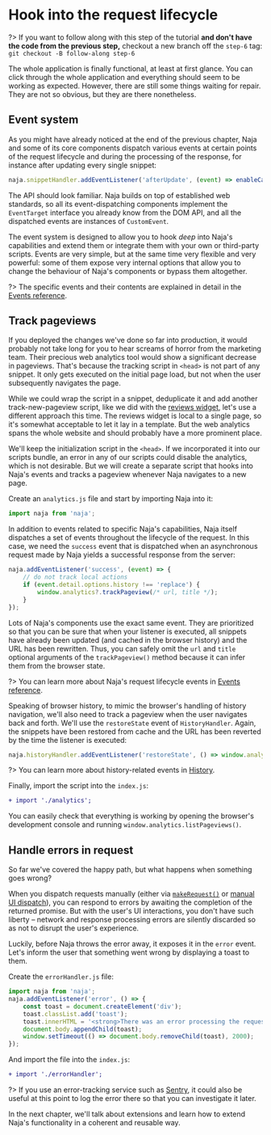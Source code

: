 # Hook into the request lifecycle

?> If you want to follow along with this step of the tutorial **and don't have the code from the previous step,** checkout a new branch off the `step-6` tag: `git checkout -B follow-along step-6`

The whole application is finally functional, at least at first glance. You can click through the whole application and everything should seem to be working as expected. However, there are still some things waiting for repair. They are not so obvious, but they are there nonetheless.

## Event system

As you might have already noticed at the end of the previous chapter, Naja and some of its core components dispatch various events at certain points of the request lifecycle and during the processing of the response, for instance after updating every single snippet:

```js
naja.snippetHandler.addEventListener('afterUpdate', (event) => enableCategoryFilter(event.detail.snippet));
```

The API should look familiar. Naja builds on top of established web standards, so all its event-dispatching components implement the `EventTarget` interface you already know from the DOM API, and all the dispatched events are instances of `CustomEvent`.

The event system is designed to allow you to hook _deep_ into Naja's capabilities and extend them or integrate them with your own or third-party scripts. Events are very simple, but at the same time very flexible and very powerful: some of them expose very internal options that allow you to change the behaviour of Naja's components or bypass them altogether.

?> The specific events and their contents are explained in detail in the [Events reference](../events.md).

## Track pageviews

If you deployed the changes we've done so far into production, it would probably not take long for you to hear screams of horror from the marketing team. Their precious web analytics tool would show a significant decrease in pageviews. That's because the tracking script in `<head>` is not part of any snippet. It only gets executed on the initial page load, but not when the user subsequently navigates the page.

While we could wrap the script in a snippet, deduplicate it and add another track-new-pageview script, like we did with the [reviews widget](04-fix-reviews-widget.md), let's use a different approach this time. The reviews widget is local to a single page, so it's somewhat acceptable to let it lay in a template. But the web analytics spans the whole website and should probably have a more prominent place.

We'll keep the initialization script in the `<head>`. If we incorporated it into our scripts bundle, an error in any of our scripts could disable the analytics, which is not desirable. But we will create a separate script that hooks into Naja's events and tracks a pageview whenever Naja navigates to a new page.

Create an `analytics.js` file and start by importing Naja into it:

```js
import naja from 'naja';
```

In addition to events related to specific Naja's capabilities, Naja itself dispatches a set of events throughout the lifecycle of the request. In this case, we need the `success` event that is dispatched when an asynchronous request made by Naja yields a successful response from the server:

```js
naja.addEventListener('success', (event) => {
	// do not track local actions
	if (event.detail.options.history !== 'replace') {
		window.analytics?.trackPageview(/* url, title */);
	}
});
```

Lots of Naja's components use the exact same event. They are prioritized so that you can be sure that when your listener is executed, all snippets have already been updated (and cached in the browser history) and the URL has been rewritten. Thus, you can safely omit the `url` and `title` optional arguments of the `trackPageview()` method because it can infer them from the browser state.

?> You can learn more about Naja's request lifecycle events in [Events reference](../events.md#request-lifecycle).

Speaking of browser history, to mimic the browser's handling of history navigation, we'll also need to track a pageview when the user navigates back and forth. We'll use the `restoreState` event of `HistoryHandler`. Again, the snippets have been restored from cache and the URL has been reverted by the time the listener is executed:

```js
naja.historyHandler.addEventListener('restoreState', () => window.analytics?.trackPageview());
```

?> You can learn more about history-related events in [History](../history.md#history-integration-events).

Finally, import the script into the `index.js`:

```diff
+ import './analytics';
```

You can easily check that everything is working by opening the browser's development console and running `window.analytics.listPageviews()`.

## Handle errors in request

So far we've covered the happy path, but what happens when something goes wrong?

When you dispatch requests manually (either via [`makeRequest()`](../dispatch.md) or [manual UI dispatch](../ui-binding.md#manual-dispatch)), you can respond to errors by awaiting the completion of the returned promise. But with the user's UI interactions, you don't have such liberty – network and response processing errors are silently discarded so as not to disrupt the user's experience.

Luckily, before Naja throws the error away, it exposes it in the `error` event. Let's inform the user that something went wrong by displaying a toast to them.

Create the `errorHandler.js` file:

```js
import naja from 'naja';
naja.addEventListener('error', () => {
	const toast = document.createElement('div');
	toast.classList.add('toast');
	toast.innerHTML = '<strong>There was an error processing the request :(</strong>Please try again later.';
	document.body.appendChild(toast);
	window.setTimeout(() => document.body.removeChild(toast), 2000);
});
```

And import the file into the `index.js`:

```diff
+ import './errorHandler';
```

?> If you use an error-tracking service such as [Sentry](https://sentry.io), it could also be useful at this point to log the error there so that you can investigate it later.

In the next chapter, we'll talk about extensions and learn how to extend Naja's functionality in a coherent and reusable way.
